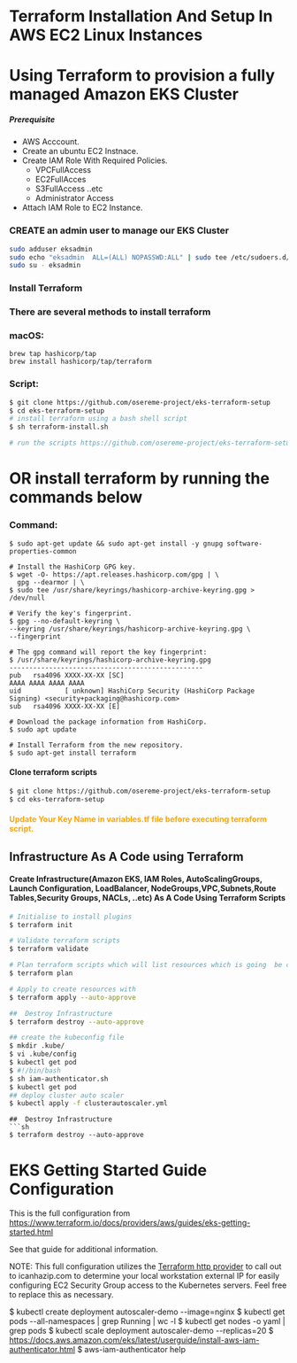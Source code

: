  # Terraform Installation And Setup In AWS EC2 Linux Instances
#  Using Terraform to provision a fully managed Amazon EKS Cluster

##### Prerequisite
+ AWS Acccount.
+ Create an ubuntu EC2 Instnace.
+ Create IAM Role With Required Policies.
   + VPCFullAccess
   + EC2FullAcces
   + S3FullAccess  ..etc
   + Administrator Access
+ Attach IAM Role to EC2 Instance.

### CREATE an admin user to manage our EKS Cluster
```sh
sudo adduser eksadmin
sudo echo "eksadmin  ALL=(ALL) NOPASSWD:ALL" | sudo tee /etc/sudoers.d/eksadmin
sudo su - eksadmin
```
### Install Terraform
### There are several methods to install terraform
### macOS:
``` Package manager
brew tap hashicorp/tap
brew install hashicorp/tap/terraform
```

### Script:
``` sh
$ git clone https://github.com/osereme-project/eks-terraform-setup
$ cd eks-terraform-setup
# install terraform using a bash shell script
$ sh terraform-install.sh

# run the scripts https://github.com/osereme-project/eks-terraform-setup/blob/main/terraform-install.sh
```

# OR install terraform by running the commands below
### Command:
```
$ sudo apt-get update && sudo apt-get install -y gnupg software-properties-common

# Install the HashiCorp GPG key.
$ wget -O- https://apt.releases.hashicorp.com/gpg | \
  gpg --dearmor | \
$ sudo tee /usr/share/keyrings/hashicorp-archive-keyring.gpg > /dev/null

# Verify the key's fingerprint.
$ gpg --no-default-keyring \
--keyring /usr/share/keyrings/hashicorp-archive-keyring.gpg \
--fingerprint
 
# The gpg command will report the key fingerprint:
$ /usr/share/keyrings/hashicorp-archive-keyring.gpg
-------------------------------------------------
pub   rsa4096 XXXX-XX-XX [SC]
AAAA AAAA AAAA AAAA
uid           [ unknown] HashiCorp Security (HashiCorp Package Signing) <security+packaging@hashicorp.com>
sub   rsa4096 XXXX-XX-XX [E]

# Download the package information from HashiCorp.
$ sudo apt update

# Install Terraform from the new repository.
$ sudo apt-get install terraform
```

#### Clone terraform scripts
``` sh
$ git clone https://github.com/osereme-project/eks-terraform-setup
$ cd eks-terraform-setup
```

#### <span style="color:orange">Update Your Key Name in variables.tf file before executing terraform script.</span>
## Infrastructure As A Code using Terraform
#### Create Infrastructure(Amazon EKS, IAM Roles, AutoScalingGroups, Launch Configuration, LoadBalancer, NodeGroups,VPC,Subnets,Route Tables,Security Groups, NACLs, ..etc) As A Code Using Terraform Scripts
``` sh
# Initialise to install plugins
$ terraform init 

# Validate terraform scripts
$ terraform validate 

# Plan terraform scripts which will list resources which is going  be created.
$ terraform plan 

# Apply to create resources with 
$ terraform apply --auto-approve
```

```sh
##  Destroy Infrastructure  
$ terraform destroy --auto-approve

## create the kubeconfig file  
$ mkdir .kube/ 
$ vi .kube/config
$ kubectl get pod
$ #!/bin/bash 
$ sh iam-authenticator.sh 
$ kubectl get pod
## deploy cluster auto scaler
$ kubectl apply -f clusterautoscaler.yml

 ```
```
##  Destroy Infrastructure  
```sh
$ terraform destroy --auto-approve 
```


# EKS Getting Started Guide Configuration

This is the full configuration from https://www.terraform.io/docs/providers/aws/guides/eks-getting-started.html

See that guide for additional information.

NOTE: This full configuration utilizes the [Terraform http provider](https://www.terraform.io/docs/providers/http/index.html) to call out to icanhazip.com to determine your local workstation external IP for easily configuring EC2 Security Group access to the Kubernetes servers. Feel free to replace this as necessary.


$ kubectl create deployment autoscaler-demo --image=nginx
$ kubectl get pods --all-namespaces | grep Running | wc -l
$ kubectl get nodes -o yaml | grep pods
$ kubectl scale deployment autoscaler-demo --replicas=20
$ https://docs.aws.amazon.com/eks/latest/userguide/install-aws-iam-authenticator.html
$ aws-iam-authenticator help
